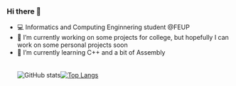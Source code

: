 ### Hi there 👋  

- 💻 Informatics and Computing Enginnering student @FEUP  
- 🔭 I’m currently working on some projects for college, but hopefully I can work on some personal projects soon  
- 🌱 I’m currently learning C++ and a bit of Assembly\
\
\
![GitHub stats](https://github-readme-stats.vercel.app/api?username=pedronunes19&theme=dark&show_icons=true&count_private=true)[![Top Langs](https://github-readme-stats.vercel.app/api/top-langs/?username=pedronunes19&theme=dark&layout=compact)](https://github.com/anuraghazra/github-readme-stats)


<!--


💻
- 🔭 I’m currently working on ...
- 🌱 I’m currently learning ...
- 👯 I’m looking to collaborate on ...
- 🤔 I’m looking for help with ...
- 💬 Ask me about ...
- 📫 How to reach me: ...
- 😄 Pronouns: ...
- ⚡ Fun fact: ...
-->
